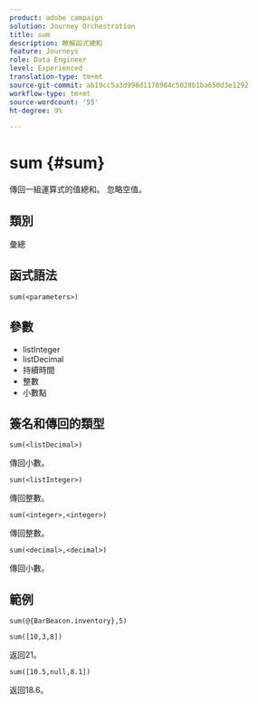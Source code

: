 ```yaml
---
product: adobe campaign
solution: Journey Orchestration
title: sum
description: 瞭解函式總和
feature: Journeys
role: Data Engineer
level: Experienced
translation-type: tm+mt
source-git-commit: ab19cc5a3d998d1178984c5028b1ba650d3e1292
workflow-type: tm+mt
source-wordcount: '55'
ht-degree: 9%

---
```



# sum {#sum}

傳回一組運算式的值總和。 忽略空值。

## 類別

彙總

## 函式語法

`sum(<parameters>)`

## 參數

* listInteger
* listDecimal
* 持續時間
* 整數
* 小數點

## 簽名和傳回的類型

`sum(<listDecimal>)`

傳回小數。

`sum(<listInteger>)`

傳回整數。

`sum(<integer>,<integer>)`

傳回整數。

`sum(<decimal>,<decimal>)`

傳回小數。

## 範例

`sum(@{BarBeacon.inventory},5)`

`sum([10,3,8])`

返回21。

`sum([10.5,null,8.1])`

返回18.6。
